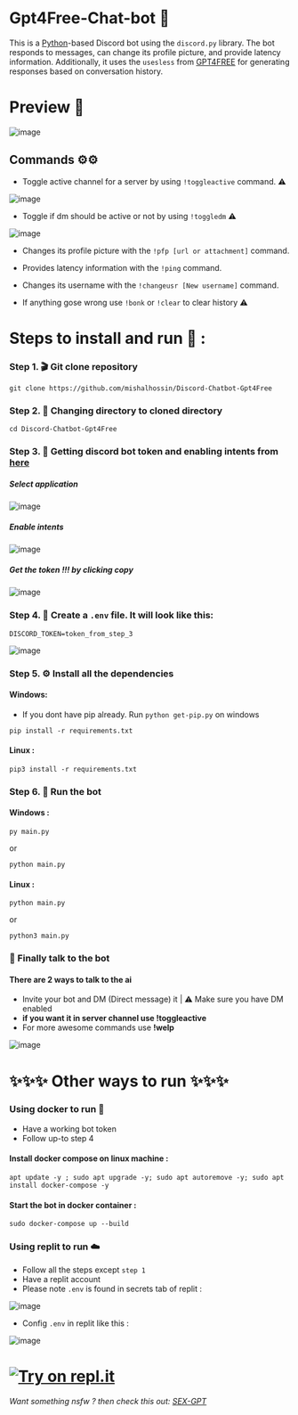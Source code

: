 # Gpt4Free-Chat-bot 🤖
This is a [Python](https://www.python.org)-based Discord bot using the `discord.py` library. The bot responds to messages, can change its profile picture, and provide latency information. Additionally, it uses the `usesless` from [GPT4FREE](https://github.com/xtekky/gpt4free) for generating responses based on conversation history.

# Preview 👀

![image](https://user-images.githubusercontent.com/91066601/235470838-cad26039-c843-4497-8ba7-fc88c66dab49.png)

## Commands ⚙️⚙️

- Toggle active channel for a server by using `!toggleactive` command. ⚠️

![image](https://user-images.githubusercontent.com/91066601/235982560-d7c068d6-d35f-4153-9723-923a8c31546d.png)


- Toggle if dm should be active or not by using `!toggledm` ⚠️

![image](https://user-images.githubusercontent.com/91066601/235982180-d9926bb6-b6f9-44de-a0f7-045fce0dbda1.png)

- Changes its profile picture with the `!pfp [url or attachment]` command.

- Provides latency information with the `!ping` command.

- Changes its username with the `!changeusr [New username]` command.

- If anything gose wrong use `!bonk` or `!clear` to clear history ⚠️

# Steps to install and run 🚩 :
### Step 1. 🎬 Git clone repository
```
git clone https://github.com/mishalhossin/Discord-Chatbot-Gpt4Free
```
### Step 2. 📁 Changing directory to cloned directory
```
cd Discord-Chatbot-Gpt4Free
```
### Step 3. 🔑 Getting discord bot token and enabling intents from [here](https://discord.com/developers/applications)

##### Select application
![image](https://user-images.githubusercontent.com/91066601/235554871-a5f98345-4197-4b55-91d7-1aef0d0680f0.png)

##### Enable intents
![image](https://user-images.githubusercontent.com/91066601/235555012-e8427bfe-cffc-4761-bbc0-d1467ca1ff4d.png)

##### Get the token !!! by clicking copy
![image](https://user-images.githubusercontent.com/91066601/235555065-6b51844d-dfbd-4b11-a14b-f65dd6de20d9.png)



### Step 4. 🔐 Create a `.env` file. It will look like this:
```
DISCORD_TOKEN=token_from_step_3
```
![image](https://user-images.githubusercontent.com/91066601/235554576-74e9e1e5-40ed-49d8-b815-dfecf890892d.png)
### Step 5. ⚙️ Install all the dependencies
#### Windows:
- If you dont have pip already. Run `python get-pip.py` on windows
```
pip install -r requirements.txt
```
#### Linux :
```
pip3 install -r requirements.txt
```
### Step 6. 🚀 Run the bot
#### Windows :
```
py main.py
```
or
```
python main.py
```
#### Linux :
```
python main.py
```
or
```
python3 main.py
```

### 🏁 Finally talk to the bot
#### There are 2 ways to talk to the ai
- Invite your bot and DM (Direct message) it | ⚠️ Make sure you have DM enabled
- **if you want it in server channel use !toggleactive** 
- For more awesome commands use **!welp**

![image](https://user-images.githubusercontent.com/91066601/235474066-d805b10b-168b-4965-b623-6b37470ca6bb.png)

# ✨✨✨  Other ways to run ✨✨✨

### Using docker to run :whale:
- Have a working bot token
- Follow up-to step 4 
#### Install docker compose on linux machine :
```
apt update -y ; sudo apt upgrade -y; sudo apt autoremove -y; sudo apt install docker-compose -y
```
#### Start the bot in docker container :

```
sudo docker-compose up --build
```
### Using replit to run ☁️
- Follow all the steps except `step 1`
- Have a replit account
- Please note `.env` is found in secrets tab of replit :

![image](https://user-images.githubusercontent.com/91066601/235810871-5d4c1469-35fd-42d2-a3a2-3382002877cb.png)

- Config `.env` in replit like this :

![image](https://user-images.githubusercontent.com/91066601/235811115-689c40e8-660a-448d-83dd-194631324436.png)

# [![Try on repl.it](https://repl-badge.jajoosam.repl.co/try.png)](https://repl.it/github/mishalhossin/Discord-Chatbot-Gpt4Free)

###### Want something nsfw ? then check this out: [SEX-GPT](https://github.com/mishalhossin/Gpt3-sexbot-discord)
